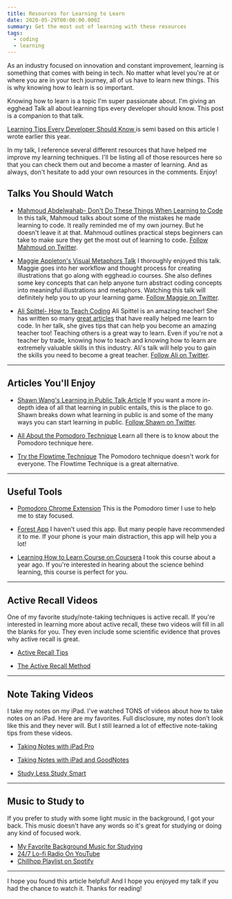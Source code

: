 ```yaml
---
title: Resources for Learning to Learn
date: 2020-05-29T00:00:00.000Z
summary: Get the most out of learning with these resources
tags:
  - coding
  - learning
---
```

As an industry focused on innovation and constant improvement, learning is something that comes with being in tech. No matter what level you're at or where you are in your tech journey, all of us have to learn new things. This is why knowing how to learn is so important.

Knowing how to learn is a topic I'm super passionate about. I'm giving an egghead Talk all about learning tips every developer should know. This post is a companion to that talk.

[Learning Tips Every Developer Should Know ](https://egghead.io/lessons/egghead-eggheadtalk-learning-tips-every-developer-should-know) is semi based on this article I wrote earlier this year.

In my talk, I reference several different resources that have helped me improve my learning techniques. I'll be listing all of those resources here so that you can check them out and become a master of learning. And as always, don't hesitate to add your own resources in the comments. Enjoy!

## Talks You Should Watch

- [Mahmoud Abdelwahab- Don't Do These Things When Learning to Code](https://www.youtube.com/watch?v=N9wK9AlZwdg&feature=youtu.be)
In this talk, Mahmoud talks about some of the mistakes he made learning to code. It really reminded me of my own journey. But he doesn't leave it at that. Mahmoud outlines practical steps beginners can take to make sure they get the most out of learning to code. [Follow Mahmoud on Twitter](https://twitter.com/thisismahmoud_).

- [Maggie Appleton's Visual Metaphors Talk](https://www.youtube.com/watch?v=MQGe9zxlRdk)
I thoroughly enjoyed this talk. Maggie goes into her workflow and thought process for creating illustrations that go along with egghead.io courses. She also defines some key concepts that can help anyone turn abstract coding concepts into meaningful illustrations and metaphors. Watching this talk will definitely help you to up your learning game. [Follow Maggie on Twitter](https://twitter.com/Mappletons).

- [Ali Spittel- How to Teach Coding](https://www.youtube.com/watch?v=rrFdf0xSksk&t=470s)
Ali Spittel is an amazing teacher! She has written so many [great articles]() that have really helped me learn to code. In her talk, she gives tips that can help you become an amazing teacher too! Teaching others is a great way to learn. Even if you're not a teacher by trade, knowing how to teach and knowing how to learn are extremely valuable skills in this industry. Ali's talk will help you to gain the skills you need to become a great teacher. [Follow Ali on Twitter](https://twitter.com/ASpittel).

---

## Articles You'll Enjoy

- [Shawn Wang's Learning in Public Talk Article](https://www.swyx.io/writing/learn-in-public/)
If you want a more in-depth idea of all that learning in public entails, this is the place to go. Shawn breaks down what learning in public is and some of the many ways you can start learning in public. [Follow Shawn on Twitter](https://twitter.com/swyx).

- [All About the Pomodoro Technique](https://francescocirillo.com/pages/pomodoro-technique)
Learn all there is to know about the Pomodoro technique here. 

- [Try the Flowtime Technique](https://zapier.com/blog/flowtime-technique/)
The Pomodoro technique doesn't work for everyone. The Flowtime Technique is a great alternative.

---

## Useful Tools

- [Pomodoro Chrome Extension](https://chrome.google.com/webstore/detail/marinara-pomodoro%C2%AE-assist/lojgmehidjdhhbmpjfamhpkpodfcodef?utm_source=chrome-ntp-icon)
This is the Pomodoro timer I use to help me to stay focused.

- [Forest App](https://www.forestapp.cc/)
I haven't used this app. But many people have recommended it to me. If your phone is your main distraction, this app will help you a lot!

- [Learning How to Learn Course on Coursera](https://www.coursera.org/learn/learning-how-to-learn)
I took this course about a year ago. If you're interested in hearing about the science behind learning, this course is perfect for you.

---
## Active Recall Videos

One of my favorite study/note-taking techniques is active recall. If you're interested in learning more about active recall, these two videos will fill in all the blanks for you. They even include some scientific evidence that proves why active recall is great.
- [Active Recall Tips](https://www.youtube.com/watch?v=YHJzSbLiQNs)

- [The Active Recall Method](https://www.youtube.com/watch?v=fDbxPVn02VU&t=1138s)

---

## Note Taking Videos

I take my notes on my iPad. I've watched TONS of videos about how to take notes on an iPad. Here are my favorites. Full disclosure, my notes don't look like this and they never will. But I still learned a lot of effective note-taking tips from these videos.

- [Taking Notes with iPad Pro](https://www.youtube.com/watch?v=n0ql-yeY9u0&t=255s)

- [Taking Notes with iPad and GoodNotes](https://www.youtube.com/watch?v=5c3W-nnwqn8)

- [Study Less Study Smart](https://www.youtube.com/watch?v=23Xqu0jXlfs)

---

## Music to Study to

If you prefer to study with some light music in the background, I got your back. This music doesn't have any words so it's great for studying or doing any kind of focused work.

- [My Favorite Background Music for Studying](https://www.youtube.com/watch?v=iD4dMdpNe_I&t=721s)
- [24/7 Lo-fi Radio On YouTube](https://www.youtube.com/watch?v=5qap5aO4i9A)
- [Chillhop Playlist on Spotify](https://open.spotify.com/playlist/7HarpLGwKZuFMvtSlY7qo5?si=LaKtfwvPT5qyfjpvJUSnkQ)

---

I hope you found this article helpful! And I hope you enjoyed my talk if you had the chance to watch it. Thanks for reading!